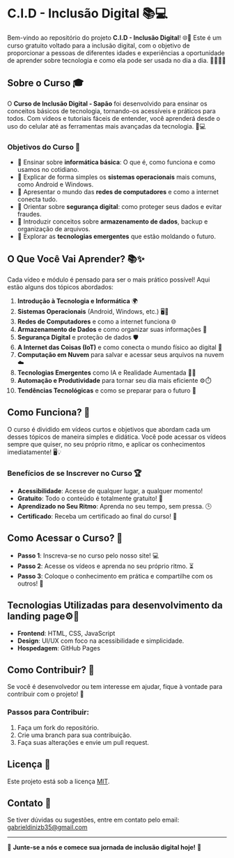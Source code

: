 # C.I.D - Inclusão Digital 📚💻

Bem-vindo ao repositório do projeto **C.I.D - Inclusão Digital**! 🌐🚀 Este é um curso gratuito voltado para a inclusão digital, com o objetivo de proporcionar a pessoas de diferentes idades e experiências a oportunidade de aprender sobre tecnologia e como ela pode ser usada no dia a dia. 🧑‍💻👩‍💻

## Sobre o Curso 🎓

O **Curso de Inclusão Digital - Sapão** foi desenvolvido para ensinar os conceitos básicos de tecnologia, tornando-os acessíveis e práticos para todos. Com vídeos e tutoriais fáceis de entender, você aprenderá desde o uso do celular até as ferramentas mais avançadas da tecnologia. 📱💻

### Objetivos do Curso 🎯
- 📌 Ensinar sobre **informática básica**: O que é, como funciona e como usamos no cotidiano.
- 📌 Explicar de forma simples os **sistemas operacionais** mais comuns, como Android e Windows.
- 📌 Apresentar o mundo das **redes de computadores** e como a internet conecta tudo.
- 📌 Orientar sobre **segurança digital**: como proteger seus dados e evitar fraudes.
- 📌 Introduzir conceitos sobre **armazenamento de dados**, backup e organização de arquivos.
- 📌 Explorar as **tecnologias emergentes** que estão moldando o futuro.

## O Que Você Vai Aprender? 📚✨
Cada vídeo e módulo é pensado para ser o mais prático possível! Aqui estão alguns dos tópicos abordados:

1. **Introdução à Tecnologia e Informática** 🌍
2. **Sistemas Operacionais** (Android, Windows, etc.) 🖥️📱
3. **Redes de Computadores** e como a internet funciona 🌐
4. **Armazenamento de Dados** e como organizar suas informações 💾
5. **Segurança Digital** e proteção de dados 🛡️
6. **A Internet das Coisas (IoT)** e como conecta o mundo físico ao digital 🌟
7. **Computação em Nuvem** para salvar e acessar seus arquivos na nuvem ☁️
8. **Tecnologias Emergentes** como IA e Realidade Aumentada 🤖🔮
9. **Automação e Produtividade** para tornar seu dia mais eficiente ⚙️⏱️
10. **Tendências Tecnológicas** e como se preparar para o futuro 🚀

## Como Funciona? 🤔

O curso é dividido em vídeos curtos e objetivos que abordam cada um desses tópicos de maneira simples e didática. Você pode acessar os vídeos sempre que quiser, no seu próprio ritmo, e aplicar os conhecimentos imediatamente! 🖥️💡

### Benefícios de se Inscrever no Curso 🏆
- **Acessibilidade**: Acesse de qualquer lugar, a qualquer momento!
- **Gratuito**: Todo o conteúdo é totalmente gratuito! 🎁
- **Aprendizado no Seu Ritmo**: Aprenda no seu tempo, sem pressa. 🕒
- **Certificado**: Receba um certificado ao final do curso! 📜

## Como Acessar o Curso? 📲

- **Passo 1**: Inscreva-se no curso pelo nosso site! 💻
- **Passo 2**: Acesse os vídeos e aprenda no seu próprio ritmo. ⏳
- **Passo 3**: Coloque o conhecimento em prática e compartilhe com os outros! 🎉

## Tecnologias Utilizadas para desenvolvimento da landing page⚙️🔧

- **Frontend**: HTML, CSS, JavaScript
- **Design**: UI/UX com foco na acessibilidade e simplicidade.
- **Hospedagem**: GitHub Pages 

## Como Contribuir? 🤝

Se você é desenvolvedor ou tem interesse em ajudar, fique à vontade para contribuir com o projeto! 🌱

### Passos para Contribuir:
1. Faça um fork do repositório.
2. Crie uma branch para sua contribuição.
3. Faça suas alterações e envie um pull request.

## Licença 📄

Este projeto está sob a licença [MIT](LICENSE).

## Contato 📧

Se tiver dúvidas ou sugestões, entre em contato pelo email: [gabrieldinizb35@gmail.com](mailto:gabrieldinizb35@gmail.com)

---

🎉 **Junte-se a nós e comece sua jornada de inclusão digital hoje!** 🚀

